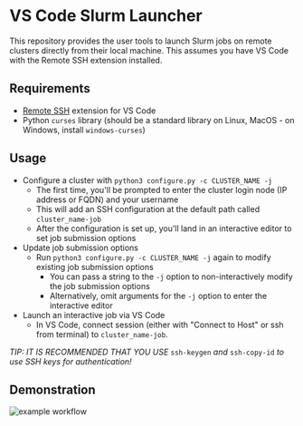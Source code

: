 # VS Code Slurm Launcher
This repository provides the user tools to launch Slurm jobs on remote clusters directly from their local machine. This assumes you have VS Code with the Remote SSH extension installed.

## Requirements
- [Remote SSH](https://code.visualstudio.com/docs/remote/ssh) extension for VS Code
- Python `curses` library (should be a standard library on Linux, MacOS - on Windows, install `windows-curses`)

## Usage
- Configure a cluster with `python3 configure.py -c CLUSTER_NAME -j`
  - The first time, you'll be prompted to enter the cluster login node (IP address or FQDN) and your username
  - This will add an SSH configuration at the default path called `cluster_name-job`
  - After the configuration is set up, you'll land in an interactive editor to set job submission options
- Update job submission options
  - Run `python3 configure.py -c CLUSTER_NAME -j` again to modify existing job submission options
    - You can pass a string to the `-j` option to non-interactively modify the job submission options
    - Alternatively, omit arguments for the `-j` option to enter the interactive editor
- Launch an interactive job via VS Code
  - In VS Code, connect session (either with "Connect to Host" or ssh from terminal) to `cluster_name-job`.
  
*TIP: IT IS RECOMMENDED THAT YOU USE* `ssh-keygen` *and* `ssh-copy-id` *to use SSH keys for authentication!*

## Demonstration

![example workflow](vsc-slurm-launcher.gif "Example Workflow")


